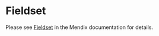 # Fieldset

Please see [Fieldset](https://docs.mendix.com/appstore/widgets/fieldset) in the Mendix documentation for details.
